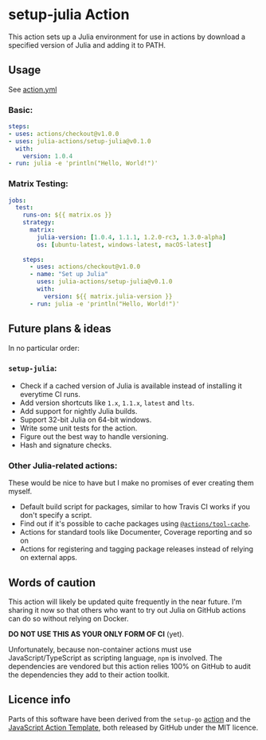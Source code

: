 # setup-julia Action

This action sets up a Julia environment for use in actions by download a specified version of Julia and adding it to PATH.

## Usage

See [action.yml](action.yml)

### Basic:

```yaml
steps:
- uses: actions/checkout@v1.0.0
- uses: julia-actions/setup-julia@v0.1.0
  with:
    version: 1.0.4
- run: julia -e 'println("Hello, World!")'
```

### Matrix Testing:

```yaml
jobs:
  test:
    runs-on: ${{ matrix.os }}
    strategy:
      matrix:
        julia-version: [1.0.4, 1.1.1, 1.2.0-rc3, 1.3.0-alpha]
        os: [ubuntu-latest, windows-latest, macOS-latest]
    
    steps:
      - uses: actions/checkout@v1.0.0
      - name: "Set up Julia"
        uses: julia-actions/setup-julia@v0.1.0
        with:
          version: ${{ matrix.julia-version }}
      - run: julia -e 'println("Hello, World!")'
```

## Future plans & ideas

In no particular order:

### `setup-julia`:
* Check if a cached version of Julia is available instead of installing it everytime CI runs.
* Add version shortcuts like `1.x`, `1.1.x`, `latest` and `lts`.
* Add support for nightly Julia builds.
* Support 32-bit Julia on 64-bit windows.
* Write some unit tests for the action.
* Figure out the best way to handle versioning.
* Hash and signature checks.

### Other Julia-related actions:

These would be nice to have but I make no promises of ever creating them myself.

* Default build script for packages, similar to how Travis CI works if you don't specify a script.
* Find out if it's possible to cache packages using [`@actions/tool-cache`](https://github.com/actions/toolkit/tree/master/packages/tool-cache).
* Actions for standard tools like Documenter, Coverage reporting and so on
* Actions for registering and tagging package releases instead of relying on external apps.

## Words of caution

This action will likely be updated quite frequently in the near future. I'm sharing it now so that others who want to try out Julia on GitHub actions can do so without relying on Docker.

**DO NOT USE THIS AS YOUR ONLY FORM OF CI** (yet).

Unfortunately, because non-container actions must use JavaScript/TypeScript as scripting language, `npm` is involved. The dependencies are vendored but this action relies 100% on GitHub to audit the dependencies they add to their action toolkit.

## Licence info
Parts of this software have been derived from the `setup-go` [action](https://github.com/actions/setup-go) and the [JavaScript Action Template](https://github.com/actions/javascript-template), both released by GitHub under the MIT licence.
